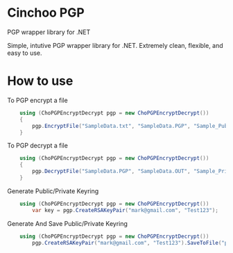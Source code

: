 # Cinchoo PGP

PGP wrapper library for .NET 

Simple, intutive PGP wrapper library for .NET. Extremely clean, flexible, and easy to use. 

# How to use

To PGP encrypt a file

``` csharp
    using (ChoPGPEncryptDecrypt pgp = new ChoPGPEncryptDecrypt())
    {
        pgp.EncryptFile("SampleData.txt", "SampleData.PGP", "Sample_Pub.asc", true, false);
    }
```

To PGP decrypt a file

``` csharp
    using (ChoPGPEncryptDecrypt pgp = new ChoPGPEncryptDecrypt())
    {
        pgp.DecryptFile("SampleData.PGP", "SampleData.OUT", "Sample_Pri.asc", "Test123");
    }
```
Generate Public/Private Keyring

``` csharp
    using (ChoPGPEncryptDecrypt pgp = new ChoPGPEncryptDecrypt())
        var key = pgp.CreateRSAKeyPair("mark@gmail.com", "Test123");
```
Generate And Save Public/Private Keyring

``` csharp
    using (ChoPGPEncryptDecrypt pgp = new ChoPGPEncryptDecrypt())
        pgp.CreateRSAKeyPair("mark@gmail.com", "Test123").SaveToFile("pub.asc", "pri.asc");
```
